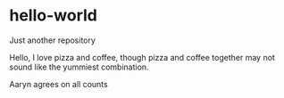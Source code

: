 # hello-world
Just another repository

Hello, I love pizza and coffee, though pizza and coffee together may not sound like the yummiest combination.

Aaryn agrees on all counts
